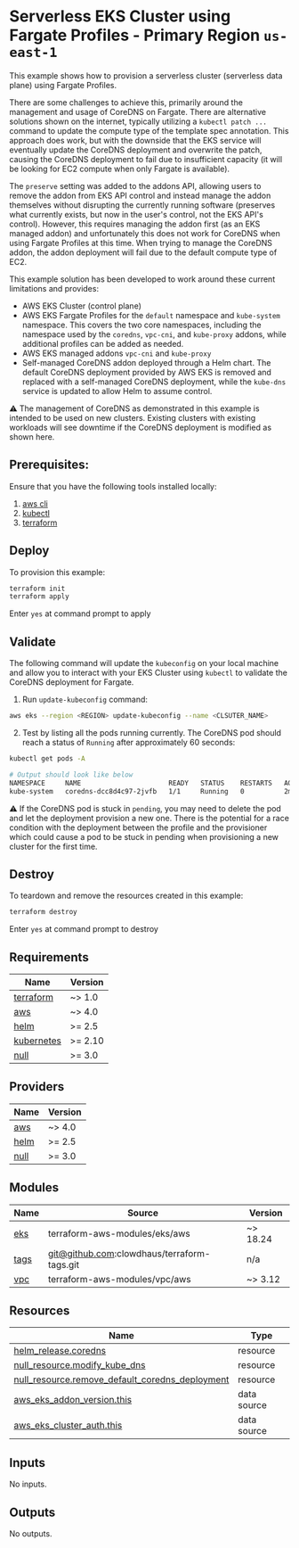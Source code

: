 # Serverless EKS Cluster using Fargate Profiles - Primary Region `us-east-1`

This example shows how to provision a serverless cluster (serverless data plane) using Fargate Profiles.

There are some challenges to achieve this, primarily around the management and usage of CoreDNS on Fargate. There are alternative solutions shown on the internet, typically utilizing a `kubectl patch ...` command to update the compute type of the template spec annotation. This approach does work, but with the downside that the EKS service will eventually update the CoreDNS deployment and overwrite the patch, causing the CoreDNS deployment to fail due to insufficient capacity (it will be looking for EC2 compute when only Fargate is available).

The `preserve` setting was added to the addons API, allowing users to remove the addon from EKS API control and instead manage the addon themselves without disrupting the currently running software (preserves what currently exists, but now in the user's control, not the EKS API's control). However, this requires managing the addon first (as an EKS managed addon) and unfortunately this does not work for CoreDNS when using Fargate Profiles at this time. When trying to manage the CoreDNS addon, the addon deployment will fail due to the default compute type of EC2.

This example solution has been developed to work around these current limitations and provides:

- AWS EKS Cluster (control plane)
- AWS EKS Fargate Profiles for the `default` namespace and `kube-system` namespace. This covers the two core namespaces, including the namespace used by the `coredns`, `vpc-cni`, and `kube-proxy` addons, while additional profiles can be added as needed.
- AWS EKS managed addons `vpc-cni` and `kube-proxy`
- Self-managed CoreDNS addon deployed through a Helm chart. The default CoreDNS deployment provided by AWS EKS is removed and replaced with a self-managed CoreDNS deployment, while the `kube-dns` service is updated to allow Helm to assume control.

⚠️ The management of CoreDNS as demonstrated in this example is intended to be used on new clusters. Existing clusters with existing workloads will see downtime if the CoreDNS deployment is modified as shown here.

## Prerequisites:

Ensure that you have the following tools installed locally:

1. [aws cli](https://docs.aws.amazon.com/cli/latest/userguide/install-cliv2.html)
2. [kubectl](https://Kubernetes.io/docs/tasks/tools/)
3. [terraform](https://learn.hashicorp.com/tutorials/terraform/install-cli)

## Deploy

To provision this example:

```bash
terraform init
terraform apply
```

Enter `yes` at command prompt to apply


## Validate

The following command will update the `kubeconfig` on your local machine and allow you to interact with your EKS Cluster using `kubectl` to validate the CoreDNS deployment for Fargate.

1. Run `update-kubeconfig` command:

```bash
aws eks --region <REGION> update-kubeconfig --name <CLSUTER_NAME>
```

2. Test by listing all the pods running currently. The CoreDNS pod should reach a status of `Running` after approximately 60 seconds:

```bash
kubectl get pods -A

# Output should look like below
NAMESPACE     NAME                      READY   STATUS    RESTARTS   AGE
kube-system   coredns-dcc8d4c97-2jvfb   1/1     Running   0          2m28s
```

⚠️ If the CoreDNS pod is stuck in `pending`, you may need to delete the pod and let the deployment provision a new one. There is the potential for a race condition with the deployment between the profile and the provisioner which could cause a pod to be stuck in pending when provisioning a new cluster for the first time.

## Destroy

To teardown and remove the resources created in this example:

```bash
terraform destroy
```

Enter `yes` at command prompt to destroy

<!-- BEGINNING OF PRE-COMMIT-TERRAFORM DOCS HOOK -->
## Requirements

| Name | Version |
|------|---------|
| <a name="requirement_terraform"></a> [terraform](#requirement\_terraform) | ~> 1.0 |
| <a name="requirement_aws"></a> [aws](#requirement\_aws) | ~> 4.0 |
| <a name="requirement_helm"></a> [helm](#requirement\_helm) | >= 2.5 |
| <a name="requirement_kubernetes"></a> [kubernetes](#requirement\_kubernetes) | >= 2.10 |
| <a name="requirement_null"></a> [null](#requirement\_null) | >= 3.0 |

## Providers

| Name | Version |
|------|---------|
| <a name="provider_aws"></a> [aws](#provider\_aws) | ~> 4.0 |
| <a name="provider_helm"></a> [helm](#provider\_helm) | >= 2.5 |
| <a name="provider_null"></a> [null](#provider\_null) | >= 3.0 |

## Modules

| Name | Source | Version |
|------|--------|---------|
| <a name="module_eks"></a> [eks](#module\_eks) | terraform-aws-modules/eks/aws | ~> 18.24 |
| <a name="module_tags"></a> [tags](#module\_tags) | git@github.com:clowdhaus/terraform-tags.git | n/a |
| <a name="module_vpc"></a> [vpc](#module\_vpc) | terraform-aws-modules/vpc/aws | ~> 3.12 |

## Resources

| Name | Type |
|------|------|
| [helm_release.coredns](https://registry.terraform.io/providers/hashicorp/helm/latest/docs/resources/release) | resource |
| [null_resource.modify_kube_dns](https://registry.terraform.io/providers/hashicorp/null/latest/docs/resources/resource) | resource |
| [null_resource.remove_default_coredns_deployment](https://registry.terraform.io/providers/hashicorp/null/latest/docs/resources/resource) | resource |
| [aws_eks_addon_version.this](https://registry.terraform.io/providers/hashicorp/aws/latest/docs/data-sources/eks_addon_version) | data source |
| [aws_eks_cluster_auth.this](https://registry.terraform.io/providers/hashicorp/aws/latest/docs/data-sources/eks_cluster_auth) | data source |

## Inputs

No inputs.

## Outputs

No outputs.
<!-- END OF PRE-COMMIT-TERRAFORM DOCS HOOK -->
